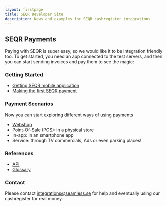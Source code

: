 ```yaml
---
layout: firstpage
title: SEQR Developer Site
description: News and examples for SEQR cashregister integrations
---
```


## SEQR Payments

Paying with SEQR is super easy, so we would like it to be integration friendly too.
To get started, you need an app connected to the test servers, and then you can
start sending invoices and pay them to see the magic:

### Getting Started
 
* [Getting SEQR mobile application](app)
* [Making the first SEQR payment](merchant/payment) 

### Payment Scenarios

Now you can start exploring different ways of using payments 

* [Webshop](/merchant/webshop)
* Point-Of-Sale (POS): in a physical store
* In-app: in an smartphone app
* Service: through TV commercials, Ads or even parking places!

<!---
* [Physical Point-Of-Sale (POS): in a physical store](/merchant/pos)
* [In-app Payments: in an smartphone app](/merchant/inapp)
* [Services: through TV commercials, Ads or even parking places!](/merchant/externalservices)
-->

### References 

* [API](merchant/reference/api)
* [Glossary](/merchant/reference/glossary)

### Contact

Please contact integrations@seamless.se for help and 
eventually using our cashregister for real money. 



